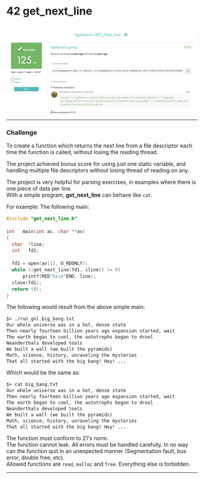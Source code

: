 # 42 get_next_line

![Score](score.png)

***
### Challenge

To create a function which returns the next line from a file descriptor each time the function is called, without losing the reading thread.  
  
The project achieved bonus score for using just one static variable, and handling multiple file descriptors without losing thread of reading on any.  
  
The project is very helpful for parsing exercises, in examples where there is one piece of data per line.  
With a simple program, **get_next_line** can behave like `cat`.

For example: The following main:
```c
#include "get_next_line.h"

int   main(int ac, char **av)
{
  char  *line;
  int   fd1;

  fd1 = open(av[1], O_RDONLY);
  while ((get_next_line(fd1, &line)) != 0)
	  printf(RED"%s\n"END, line);
  close(fd1);
  return (0);
}
```
The following would result from the above simple main:
```console
$> ./run_gnl big_bang.txt
Our whole universe was in a hot, dense state
Then nearly fourteen billion years ago expansion started, wait
The earth began to cool, the autotrophs began to drool
Neanderthals developed tools
We built a wall (we built the pyramids)
Math, science, history, unraveling the mysteries
That all started with the big bang! Hey! ...
```
Which would be the same as:
```console
$> cat big_bang.txt
Our whole universe was in a hot, dense state
Then nearly fourteen billion years ago expansion started, wait
The earth began to cool, the autotrophs began to drool
Neanderthals developed tools
We built a wall (we built the pyramids)
Math, science, history, unraveling the mysteries
That all started with the big bang! Hey! ...
```
The function must conform to 21's norm.  
The function cannot leak. All errors must be handled carefully. In no way can the function quit in an unexpected manner (Segmentation fault, bus error, double free, etc).  
Allowed functions are `read`, `malloc` and `free`. Everything else is forbidden.
***
